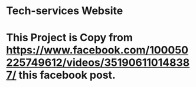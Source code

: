 # Tech-services Website

# This Project is Copy from https://www.facebook.com/100050225749612/videos/351906110148387/ this facebook post.
